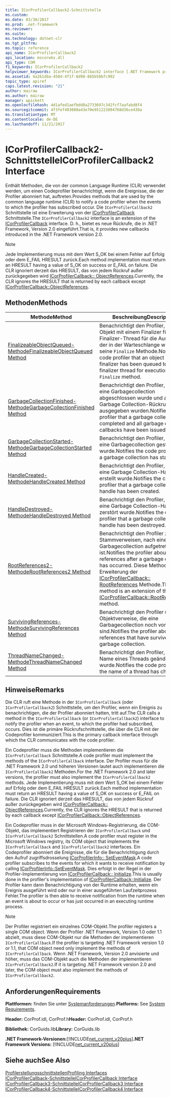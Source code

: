 ```yaml
---
title: ICorProfilerCallback2-Schnittstelle
ms.custom: 
ms.date: 03/30/2017
ms.prod: .net-framework
ms.reviewer: 
ms.suite: 
ms.technology: dotnet-clr
ms.tgt_pltfrm: 
ms.topic: reference
api_name: ICorProfilerCallback2
api_location: mscorwks.dll
api_type: COM
f1_keywords: ICorProfilerCallback2
helpviewer_keywords: ICorProfilerCallback2 interface [.NET Framework profiling]
ms.assetid: 4a261dba-450d-4f1f-8d98-865b58bfc992
topic_type: apiref
caps.latest.revision: "21"
author: mairaw
ms.author: mairaw
manager: wpickett
ms.openlocfilehash: 4d1afed1aefbdd8a2733697c342fcf7aafabd8f4
ms.sourcegitcommit: 4f3fef493080a43e70e951223894768d36ce430a
ms.translationtype: MT
ms.contentlocale: de-DE
ms.lasthandoff: 11/21/2017
---
```

# <a name="icorprofilercallback2-interface"></a><span data-ttu-id="ddd1a-102">ICorProfilerCallback2-Schnittstelle</span><span class="sxs-lookup"><span data-stu-id="ddd1a-102">ICorProfilerCallback2 Interface</span></span>
<span data-ttu-id="ddd1a-103">Enthält Methoden, die von der common Language Runtime (CLR) verwendet werden, um einen Codeprofiler benachrichtigt, wenn die Ereignisse, die der Profiler abonniert hat, auftreten.</span><span class="sxs-lookup"><span data-stu-id="ddd1a-103">Provides methods that are used by the common language runtime (CLR) to notify a code profiler when the events to which the profiler has subscribed occur.</span></span> <span data-ttu-id="ddd1a-104">Die `ICorProfilerCallback2` Schnittstelle ist eine Erweiterung von der [ICorProfilerCallback](../../../../docs/framework/unmanaged-api/profiling/icorprofilercallback-interface.md) Schnittstelle.</span><span class="sxs-lookup"><span data-stu-id="ddd1a-104">The `ICorProfilerCallback2` interface is an extension of the [ICorProfilerCallback](../../../../docs/framework/unmanaged-api/profiling/icorprofilercallback-interface.md) interface.</span></span> <span data-ttu-id="ddd1a-105">D. h., bietet es neue Rückrufe, die in .NET Framework, Version 2.0 eingeführt.</span><span class="sxs-lookup"><span data-stu-id="ddd1a-105">That is, it provides new callbacks introduced in the .NET Framework version 2.0.</span></span>  
  
> [!NOTE]
>  <span data-ttu-id="ddd1a-106">Jede Implementierung muss mit dem Wert S_OK bei einem Fehler auf Erfolg oder dem E_FAIL HRESULT zurück.</span><span class="sxs-lookup"><span data-stu-id="ddd1a-106">Each method implementation must return an HRESULT having a value of S_OK on success or E_FAIL on failure.</span></span> <span data-ttu-id="ddd1a-107">Die CLR ignoriert derzeit das HRESULT, das von jedem Rückruf außer zurückgegeben wird [ICorProfilerCallback:: ObjectReferences](../../../../docs/framework/unmanaged-api/profiling/icorprofilercallback-objectreferences-method.md).</span><span class="sxs-lookup"><span data-stu-id="ddd1a-107">Currently, the CLR ignores the HRESULT that is returned by each callback except [ICorProfilerCallback::ObjectReferences](../../../../docs/framework/unmanaged-api/profiling/icorprofilercallback-objectreferences-method.md).</span></span>  
  
## <a name="methods"></a><span data-ttu-id="ddd1a-108">Methoden</span><span class="sxs-lookup"><span data-stu-id="ddd1a-108">Methods</span></span>  
  
|<span data-ttu-id="ddd1a-109">Methode</span><span class="sxs-lookup"><span data-stu-id="ddd1a-109">Method</span></span>|<span data-ttu-id="ddd1a-110">Beschreibung</span><span class="sxs-lookup"><span data-stu-id="ddd1a-110">Description</span></span>|  
|------------|-----------------|  
|[<span data-ttu-id="ddd1a-111">FinalizeableObjectQueued-Methode</span><span class="sxs-lookup"><span data-stu-id="ddd1a-111">FinalizeableObjectQueued Method</span></span>](../../../../docs/framework/unmanaged-api/profiling/icorprofilercallback2-finalizeableobjectqueued-method.md)|<span data-ttu-id="ddd1a-112">Benachrichtigt den Profiler, dass ein Objekt mit einem Finalizer für im Finalizer-Thread für die Ausführung der in der Warteschlange wurde hat seine `Finalize` Methode.</span><span class="sxs-lookup"><span data-stu-id="ddd1a-112">Notifies the code profiler that an object with a finalizer has been queued to the finalizer thread for execution of its `Finalize` method.</span></span>|  
|[<span data-ttu-id="ddd1a-113">GarbageCollectionFinished-Methode</span><span class="sxs-lookup"><span data-stu-id="ddd1a-113">GarbageCollectionFinished Method</span></span>](../../../../docs/framework/unmanaged-api/profiling/icorprofilercallback2-garbagecollectionfinished-method.md)|<span data-ttu-id="ddd1a-114">Benachrichtigt den Profiler, dass eine Garbagecollection abgeschlossen wurde und alle Garbage Collection-Rückrufe ausgegeben wurden.</span><span class="sxs-lookup"><span data-stu-id="ddd1a-114">Notifies the profiler that a garbage collection has completed and all garbage collection callbacks have been issued for it.</span></span>|  
|[<span data-ttu-id="ddd1a-115">GarbageCollectionStarted-Methode</span><span class="sxs-lookup"><span data-stu-id="ddd1a-115">GarbageCollectionStarted Method</span></span>](../../../../docs/framework/unmanaged-api/profiling/icorprofilercallback2-garbagecollectionstarted-method.md)|<span data-ttu-id="ddd1a-116">Benachrichtigt den Profiler, dass eine Garbagecollection gestartet wurde.</span><span class="sxs-lookup"><span data-stu-id="ddd1a-116">Notifies the code profiler that a garbage collection has started.</span></span>|  
|[<span data-ttu-id="ddd1a-117">HandleCreated-Methode</span><span class="sxs-lookup"><span data-stu-id="ddd1a-117">HandleCreated Method</span></span>](../../../../docs/framework/unmanaged-api/profiling/icorprofilercallback2-handlecreated-method.md)|<span data-ttu-id="ddd1a-118">Benachrichtigt den Profiler, dass eine Garbage Collection-Handle erstellt wurde.</span><span class="sxs-lookup"><span data-stu-id="ddd1a-118">Notifies the code profiler that a garbage collection handle has been created.</span></span>|  
|[<span data-ttu-id="ddd1a-119">HandleDestroyed-Methode</span><span class="sxs-lookup"><span data-stu-id="ddd1a-119">HandleDestroyed Method</span></span>](../../../../docs/framework/unmanaged-api/profiling/icorprofilercallback2-handledestroyed-method.md)|<span data-ttu-id="ddd1a-120">Benachrichtigt den Profiler, dass eine Garbage Collection-Handle zerstört wurde.</span><span class="sxs-lookup"><span data-stu-id="ddd1a-120">Notifies the code profiler that a garbage collection handle has been destroyed.</span></span>|  
|[<span data-ttu-id="ddd1a-121">RootReferences2-Methode</span><span class="sxs-lookup"><span data-stu-id="ddd1a-121">RootReferences2 Method</span></span>](../../../../docs/framework/unmanaged-api/profiling/icorprofilercallback2-rootreferences2-method.md)|<span data-ttu-id="ddd1a-122">Benachrichtigt den Profiler zu Stammverweisen, nach eine Garbagecollection aufgetreten ist.</span><span class="sxs-lookup"><span data-stu-id="ddd1a-122">Notifies the profiler about root references after a garbage collection has occurred.</span></span> <span data-ttu-id="ddd1a-123">Diese Methode ist eine Erweiterung der [ICorProfilerCallback:: RootReferences](../../../../docs/framework/unmanaged-api/profiling/icorprofilercallback-rootreferences-method.md) Methode.</span><span class="sxs-lookup"><span data-stu-id="ddd1a-123">This method is an extension of the [ICorProfilerCallback::RootReferences](../../../../docs/framework/unmanaged-api/profiling/icorprofilercallback-rootreferences-method.md) method.</span></span>|  
|[<span data-ttu-id="ddd1a-124">SurvivingReferences-Methode</span><span class="sxs-lookup"><span data-stu-id="ddd1a-124">SurvivingReferences Method</span></span>](../../../../docs/framework/unmanaged-api/profiling/icorprofilercallback2-survivingreferences-method.md)|<span data-ttu-id="ddd1a-125">Benachrichtigt den Profiler über Objektverweise, die eine Garbagecollection noch vorhanden sind.</span><span class="sxs-lookup"><span data-stu-id="ddd1a-125">Notifies the profiler about object references that have survived a garbage collection.</span></span>|  
|[<span data-ttu-id="ddd1a-126">ThreadNameChanged-Methode</span><span class="sxs-lookup"><span data-stu-id="ddd1a-126">ThreadNameChanged Method</span></span>](../../../../docs/framework/unmanaged-api/profiling/icorprofilercallback2-threadnamechanged-method.md)|<span data-ttu-id="ddd1a-127">Benachrichtigt den Profiler, dass der Name eines Threads geändert wurde.</span><span class="sxs-lookup"><span data-stu-id="ddd1a-127">Notifies the code profiler that the name of a thread has changed.</span></span>|  
  
## <a name="remarks"></a><span data-ttu-id="ddd1a-128">Hinweise</span><span class="sxs-lookup"><span data-stu-id="ddd1a-128">Remarks</span></span>  
 <span data-ttu-id="ddd1a-129">Die CLR ruft eine Methode in der `ICorProfilerCallback` (oder `ICorProfilerCallback2`) Schnittstelle, um den Profiler, wenn ein Ereignis zu benachrichtigen, die der Profiler abonniert hatten, tritt auf.</span><span class="sxs-lookup"><span data-stu-id="ddd1a-129">The CLR calls a method in the `ICorProfilerCallback` (or `ICorProfilerCallback2`) interface to notify the profiler when an event, to which the profiler had subscribed, occurs.</span></span> <span data-ttu-id="ddd1a-130">Dies ist die primäre Rückrufschnittstelle, die über die CLR mit der Codeprofiler kommuniziert.</span><span class="sxs-lookup"><span data-stu-id="ddd1a-130">This is the primary callback interface through which the CLR communicates with the code profiler.</span></span>  
  
 <span data-ttu-id="ddd1a-131">Ein Codeprofiler muss die Methoden implementieren die `ICorProfilerCallback` Schnittstelle.</span><span class="sxs-lookup"><span data-stu-id="ddd1a-131">A code profiler must implement the methods of the `ICorProfilerCallback` interface.</span></span> <span data-ttu-id="ddd1a-132">Der Profiler muss für die .NET Framework 2.0 und höheren Versionen lautet auch implementieren die `ICorProfilerCallback2` Methoden.</span><span class="sxs-lookup"><span data-stu-id="ddd1a-132">For the .NET Framework 2.0 and later versions, the profiler must also implement the `ICorProfilerCallback2` methods.</span></span> <span data-ttu-id="ddd1a-133">Jede Implementierung muss mit dem Wert S_OK bei einem Fehler auf Erfolg oder dem E_FAIL HRESULT zurück.</span><span class="sxs-lookup"><span data-stu-id="ddd1a-133">Each method implementation must return an HRESULT having a value of S_OK on success or E_FAIL on failure.</span></span> <span data-ttu-id="ddd1a-134">Die CLR ignoriert derzeit das HRESULT, das von jedem Rückruf außer zurückgegeben wird [ICorProfilerCallback:: ObjectReferences](../../../../docs/framework/unmanaged-api/profiling/icorprofilercallback-objectreferences-method.md).</span><span class="sxs-lookup"><span data-stu-id="ddd1a-134">Currently, the CLR ignores the HRESULT that is returned by each callback except [ICorProfilerCallback::ObjectReferences](../../../../docs/framework/unmanaged-api/profiling/icorprofilercallback-objectreferences-method.md).</span></span>  
  
 <span data-ttu-id="ddd1a-135">Ein Codeprofiler muss in der Microsoft Windows-Registrierung, die COM-Objekt, das implementiert Registrieren der `ICorProfilerCallback` und `ICorProfilerCallback2` Schnittstellen.</span><span class="sxs-lookup"><span data-stu-id="ddd1a-135">A code profiler must register in the Microsoft Windows registry, its COM object that implements the `ICorProfilerCallback` and `ICorProfilerCallback2` interfaces.</span></span> <span data-ttu-id="ddd1a-136">Ein Codeprofiler abonniert die Ereignisse, die für die Benachrichtigung durch den Aufruf zugriffsdrosselung [ICorProfilerInfo:: SetEventMask](../../../../docs/framework/unmanaged-api/profiling/icorprofilerinfo-seteventmask-method.md).</span><span class="sxs-lookup"><span data-stu-id="ddd1a-136">A code profiler subscribes to the events for which it wants to receive notification by calling [ICorProfilerInfo::SetEventMask](../../../../docs/framework/unmanaged-api/profiling/icorprofilerinfo-seteventmask-method.md).</span></span> <span data-ttu-id="ddd1a-137">Dies erfolgt in der Regel in der Profiler-Implementierung von [ICorProfilerCallback:: Initialize](../../../../docs/framework/unmanaged-api/profiling/icorprofilercallback-initialize-method.md).</span><span class="sxs-lookup"><span data-stu-id="ddd1a-137">This is usually done in the profiler's implementation of [ICorProfilerCallback::Initialize](../../../../docs/framework/unmanaged-api/profiling/icorprofilercallback-initialize-method.md).</span></span> <span data-ttu-id="ddd1a-138">Der Profiler kann dann Benachrichtigung von der Runtime erhalten, wenn ein Ereignis ausgeführt wird oder nur in einer ausgeführten Laufzeitprozess Fehler.</span><span class="sxs-lookup"><span data-stu-id="ddd1a-138">The profiler is then able to receive notification from the runtime when an event is about to occur or has just occurred in an executing runtime process.</span></span>  
  
> [!NOTE]
>  <span data-ttu-id="ddd1a-139">Der Profiler registriert ein einzelnes COM-Objekt.</span><span class="sxs-lookup"><span data-stu-id="ddd1a-139">The profiler registers a single COM object.</span></span> <span data-ttu-id="ddd1a-140">Wenn der Profiler .NET Framework, Version 1.0 oder 1.1 abzielt, muss diese COM-Objekt nur die Methoden der implementieren `ICorProfilerCallback`.</span><span class="sxs-lookup"><span data-stu-id="ddd1a-140">If the profiler is targeting .NET Framework version 1.0 or 1.1, that COM object need only implement the methods of `ICorProfilerCallback`.</span></span> <span data-ttu-id="ddd1a-141">Wenn .NET Framework, Version 2.0 anvisierte und höher, muss das COM-Objekt auch die Methoden der implementieren `ICorProfilerCallback2`.</span><span class="sxs-lookup"><span data-stu-id="ddd1a-141">If it is targeting .NET Framework version 2.0 and later, the COM object must also implement the methods of `ICorProfilerCallback2`.</span></span>  
  
## <a name="requirements"></a><span data-ttu-id="ddd1a-142">Anforderungen</span><span class="sxs-lookup"><span data-stu-id="ddd1a-142">Requirements</span></span>  
 <span data-ttu-id="ddd1a-143">**Plattformen:** finden Sie unter [Systemanforderungen](../../../../docs/framework/get-started/system-requirements.md).</span><span class="sxs-lookup"><span data-stu-id="ddd1a-143">**Platforms:** See [System Requirements](../../../../docs/framework/get-started/system-requirements.md).</span></span>  
  
 <span data-ttu-id="ddd1a-144">**Header:** CorProf.idl, CorProf.h</span><span class="sxs-lookup"><span data-stu-id="ddd1a-144">**Header:** CorProf.idl, CorProf.h</span></span>  
  
 <span data-ttu-id="ddd1a-145">**Bibliothek:** CorGuids.lib</span><span class="sxs-lookup"><span data-stu-id="ddd1a-145">**Library:** CorGuids.lib</span></span>  
  
 <span data-ttu-id="ddd1a-146">**.NET Framework-Versionen:**[!INCLUDE[net_current_v20plus](../../../../includes/net-current-v20plus-md.md)]</span><span class="sxs-lookup"><span data-stu-id="ddd1a-146">**.NET Framework Versions:** [!INCLUDE[net_current_v20plus](../../../../includes/net-current-v20plus-md.md)]</span></span>  
  
## <a name="see-also"></a><span data-ttu-id="ddd1a-147">Siehe auch</span><span class="sxs-lookup"><span data-stu-id="ddd1a-147">See Also</span></span>  
 [<span data-ttu-id="ddd1a-148">Profilerstellungsschnittstellen</span><span class="sxs-lookup"><span data-stu-id="ddd1a-148">Profiling Interfaces</span></span>](../../../../docs/framework/unmanaged-api/profiling/profiling-interfaces.md)  
 [<span data-ttu-id="ddd1a-149">ICorProfilerCallback-Schnittstelle</span><span class="sxs-lookup"><span data-stu-id="ddd1a-149">ICorProfilerCallback Interface</span></span>](../../../../docs/framework/unmanaged-api/profiling/icorprofilercallback-interface.md)  
 [<span data-ttu-id="ddd1a-150">ICorProfilerCallback3-Schnittstelle</span><span class="sxs-lookup"><span data-stu-id="ddd1a-150">ICorProfilerCallback3 Interface</span></span>](../../../../docs/framework/unmanaged-api/profiling/icorprofilercallback3-interface.md)  
 [<span data-ttu-id="ddd1a-151">ICorProfilerCallback4-Schnittstelle</span><span class="sxs-lookup"><span data-stu-id="ddd1a-151">ICorProfilerCallback4 Interface</span></span>](../../../../docs/framework/unmanaged-api/profiling/icorprofilercallback4-interface.md)
